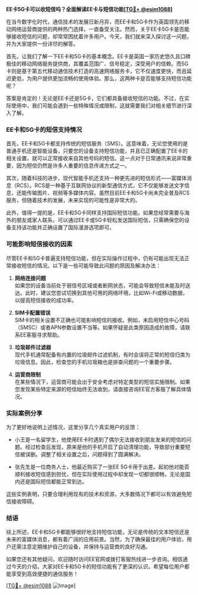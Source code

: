 **EE卡5G卡可以收短信吗？全面解读EE卡与短信功能[[TG💪+ @esim1088](https://t.me/s/esim1088)]**

在当今数字化时代，通信技术的发展日新月异，而EE卡和5G卡作为英国领先的移动网络运营商提供的两种热门选择，一直备受关注。然而，关于EE卡5G卡是否能够接收短信的问题，却常常困扰着许多用户。今天，我们就来深入探讨这一问题，并为大家提供一份详尽的解答。

首先，让我们了解一下EE卡和5G卡的基本概念。EE卡是英国一家历史悠久且口碑极佳的移动网络服务提供商，其覆盖范围广、信号稳定，深受用户的信赖。而5G卡则是基于第五代移动通信技术打造的高速网络服务卡，它不仅速度更快，而且延迟更低，为用户提供更加流畅的使用体验。那么，这两种卡是否能够支持短信功能呢？

答案是肯定的！无论是EE卡还是5G卡，它们都具备接收短信的功能。不过，在实际使用中，我们可能会遇到一些特殊情况或限制，这就需要我们对相关细节进行深入了解。

### EE卡和5G卡的短信支持情况

首先，EE卡和5G卡都支持传统的短信服务（SMS）。这意味着，无论您使用的是普通手机还是智能设备，只要您的设备支持短信功能，并且已正确配置了EE卡的相关设置，就可以正常接收来自其他号码的短信。这一点对于日常通讯来说非常重要，因为短信仍然是许多人重要的信息传递方式之一。

其次，随着科技的进步，现代智能手机还支持一种更先进的短信形式——富媒体消息（RCS）。RCS是一种基于互联网协议的新型通信方式，它不仅能够发送文字信息，还能传输图片、视频等多媒体内容。虽然目前EE卡和5G卡尚未完全普及RCS服务，但随着技术的发展，未来实现的可能性是非常大的。

此外，值得一提的是，EE卡和5G卡同样支持国际短信功能。如果您经常需要与海外的朋友或家人联系，可以通过EE卡或5G卡轻松发送国际短信，只需确保您的设备支持该功能并正确设置了国际漫游选项即可。

### 可能影响短信接收的因素

尽管EE卡和5G卡普遍支持短信功能，但在实际操作过程中，仍有可能出现无法正常接收短信的情况。以下是一些可能导致此问题的原因及解决办法：

1. **网络连接问题**  
   如果您的设备当前处于弱信号区域或者断网状态，可能会导致短信未能及时送达。此时，建议您尝试切换到其他可用的网络环境，比如Wi-Fi或移动数据，以提高短信接收的成功率。

2. **SIM卡配置错误**  
   SIM卡的相关设置不正确也可能影响短信的接收。例如，未启用短信中心号码（SMSC）或者APN参数设置不当等。如果怀疑是此类原因造成的故障，请联系EE客服寻求帮助。

3. **垃圾邮件过滤器**  
   现代手机通常配备有内置的垃圾邮件过滤机制，有时会误将正常的短信归类为垃圾信息。因此，检查您的手机垃圾箱也是排查问题的一个重要步骤。

4. **运营商限制**  
   在某些情况下，运营商可能会出于安全考虑对特定类型的短信实施限制。如果您发现某些特定来源的短信始终无法收到，请直接咨询EE官方客服了解具体情况。

### 实际案例分享

为了更好地说明上述情况，这里分享几个真实用户的反馈：

- 小王是一名留学生，他使用EE卡时遇到了偶尔无法接收到朋友发来的短信的问题。经过检查后发现，原来是他的手机开启了自动清理功能，导致部分重要短信被误删。调整了相关设置之后，问题得到了圆满解决。
  
- 张先生是一位商务人士，他最近购买了一张EE 5G卡用于出差。起初他对能否顺利接收短信感到担忧，但在实际使用过程中却发现一切都很顺畅，无论是国内还是国际短信都能正常到达。

这些实例表明，只要合理利用现有的技术和资源，大多数情况下都可以有效避免短信接收障碍。

### 结语

综上所述，EE卡和5G卡都能够很好地支持短信功能，无论是传统的文本短信还是未来的富媒体消息，都有着广阔的应用前景。当然，为了确保最佳的用户体验，用户还需注意定期维护自己的设备，并保持与运营商的良好沟通。

如果您还有其他疑问，欢迎随时访问EE官网或拨打客服热线进一步咨询。相信通过今天的介绍，大家对EE卡和5G卡的短信功能有了更深的认识。希望每位用户都能享受到高效便捷的通信服务！

[[TG💪+ @esim1088](https://t.me/s/esim1088) ![Image](https://i.postimg.cc/4NQfJmqS/Snipaste-2025-05-13-00-14-12.png)]